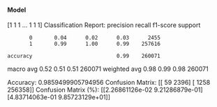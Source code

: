 #### Model
[1 1 1 ... 1 1 1]
Classification Report:
              precision    recall  f1-score   support

           0       0.04      0.02      0.03      2455
           1       0.99      1.00      0.99    257616

    accuracy                           0.99    260071
   macro avg       0.52      0.51      0.51    260071
weighted avg       0.98      0.99      0.98    260071

Accuracy: 0.9859499905794956
Confusion Matrix:
[[    59   2396]
 [  1258 256358]]
Confusion Matrix (%):
[[2.26861126e-02 9.21286879e-01]
 [4.83714063e-01 9.85723129e+01]]
